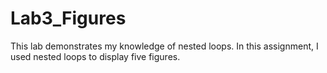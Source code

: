 # Lab3_Figures
This lab demonstrates my knowledge of nested loops. In this assignment, I used nested loops to display five figures.
